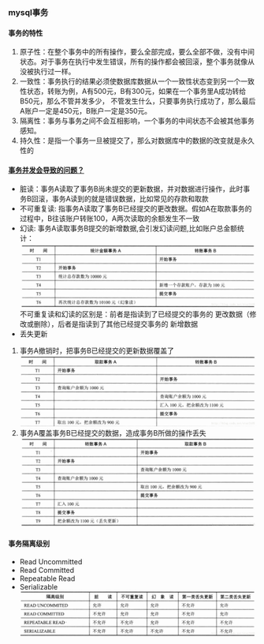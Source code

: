 ### mysql事务
#### 事务的特性
1. 原子性：在整个事务中的所有操作，要么全部完成，要么全部不做，没有中间状态。对于事务在执行中发生错误，所有的操作都会被回滚，整个事务就像从没被执行过一样。
2. 一致性：事务执行的结果必须使数据库数据从一个一致性状态变到另一个一致性状态，转账为例，A有500元，B有300元，如果在一个事务里A成功转给B50元，那么不管并发多少，
不管发生什么，只要事务执行成功了，那么最后A账户一定是450元，B账户一定是350元。
3. 隔离性：事务与事务之间不会互相影响，一个事务的中间状态不会被其他事务感知。
4. 持久性：是指一个事务一旦被提交了，那么对数据库中的数据的改变就是永久性的

#### [事务并发会导致的问题？](http://ifeve.com/db_problem/)
- 脏读：事务A读取了事务B尚未提交的更新数据，并对数据进行操作，此时事务B回滚，事务A读到的就是错误数据，比如常见的存款和取款<br/>
- 不可重复读: 指事务A读取了事务B已经提交的更改数据。假如A在取款事务的过程中，B往该账户转账100，A两次读取的余额发生不一致
- 幻读: 事务A读取事务B提交的新增数据,会引发幻读问题,比如账户总金额统计：<br/>
    ![幻读](https://github.com/shifefiei/job-interview/blob/master/static/picture/huandu.png)<br/>
    不可重复读和幻读的区别是：前者是指读到了已经提交的事务的 更改数据（修改或删除），后者是指读到了其他已经提交事务的 新增数据
- 丢失更新
1. 事务A撤销时，把事务B已经提交的更新数据覆盖了
    ![更新丢失1](https://github.com/shifefiei/job-interview/blob/master/static/picture/update-1.png)<br/>
2. 事务A覆盖事务B已经提交的数据，造成事务B所做的操作丢失
    ![更新丢失2](https://github.com/shifefiei/job-interview/blob/master/static/picture/update-2.png)<br/>
    
#### 事务隔离级别
- Read Uncommitted
- Read Committed
- Repeatable Read
- Serializable
  ![幻读](https://github.com/shifefiei/job-interview/blob/master/static/picture/gljb.png)<br/>